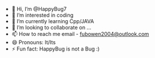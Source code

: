 - 👋 Hi, I’m @HappyBug7
- 👀 I’m interested in coding
- 🌱 I’m currently learning Cpp/JAVA
- 💞️ I’m looking to collaborate on ...
- 📫 How to reach me email - fubowen2004@outlook.com
- 😄 Pronouns: It/Its
- ⚡ Fun fact: HappyBug is not a Bug :)

<!---
HappyBug7/HappyBug7 is a ✨ special ✨ repository because its `README.md` (this file) appears on your GitHub profile.
You can click the Preview link to take a look at your changes.
--->
